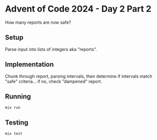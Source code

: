 # Advent of Code 2024 - Day 2 Part 2

How many reports are now safe?

## Setup

Parse input into lists of integers aka "reports".

## Implementation

Chunk through report, parsing intervals, then determine if intervals match
"safe" criteria... if no, check "dampened" report.

## Running

`mix run`

## Testing

`mix test`

